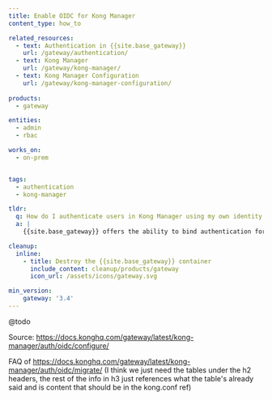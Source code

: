 ```yaml
---
title: Enable OIDC for Kong Manager
content_type: how_to

related_resources:
  - text: Authentication in {{site.base_gateway}}
    url: /gateway/authentication/
  - text: Kong Manager
    url: /gateway/kong-manager/
  - text: Kong Manager Configuration
    url: /gateway/kong-manager-configuration/
    
products:
  - gateway

entities:
  - admin
  - rbac

works_on:
  - on-prem


tags:
  - authentication
  - kong-manager

tldr: 
  q: How do I authenticate users in Kong Manager using my own identity provider?
  a: |
    {{site.base_gateway}} offers the ability to bind authentication for Kong Manager admins to an organization’s OpenID Connect Identity Provider using the OpenID Connect Plugin.

cleanup:
  inline:
    - title: Destroy the {{site.base_gateway}} container
      include_content: cleanup/products/gateway
      icon_url: /assets/icons/gateway.svg

min_version:
    gateway: '3.4'
---
```



@todo

Source: https://docs.konghq.com/gateway/latest/kong-manager/auth/oidc/configure/

FAQ of https://docs.konghq.com/gateway/latest/kong-manager/auth/oidc/migrate/ (I think we just need the tables under the h2 headers, the rest of the info in h3 just references what the table's already said and is content that should be in the kong.conf ref)